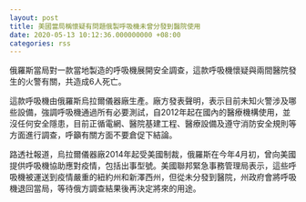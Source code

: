 ```yaml
---
layout: post
title: 美國當局稱懷疑有問題俄製呼吸機未曾分發到醫院使用
date: 2020-05-13 10:12:36.000000000 +08:00
categories: rss
---
```


俄羅斯當局對一款當地製造的呼吸機展開安全調查，這款呼吸機懷疑與兩間醫院發生的火警有關，共造成6人死亡。

這款呼吸機由俄羅斯烏拉爾儀器廠生產。廠方發表聲明，表示目前未知火警涉及哪些設備，強調呼吸機通過所有必要測試，自2012年起在國內的醫療機構使用，並沒任何安全隱患，目前正循電網、醫院基建工程、醫療設備及遵守消防安全規則等方面進行調查，呼籲有關方面不要倉促下結論。

路透社報道，烏拉爾儀器廠2014年起受美國制裁，俄羅斯在今年4月初，曾向美國提供呼吸機協助應對疫情，包括出事型號。美國聯邦緊急事務管理局表示，這些呼吸機被運送到疫情嚴重的紐約州和新澤西州，但從未分發到醫院，州政府會將呼吸機退回當局，等待俄方調查結果後再決定將來的用途。
